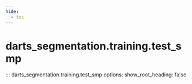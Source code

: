 ```yaml
---
hide:
  - toc
---
```

# <code class='doc-symbol doc-symbol-nav doc-symbol-function'></code>darts_segmentation.training.test_smp

::: darts_segmentation.training.test_smp
    options:
      show_root_heading: false
